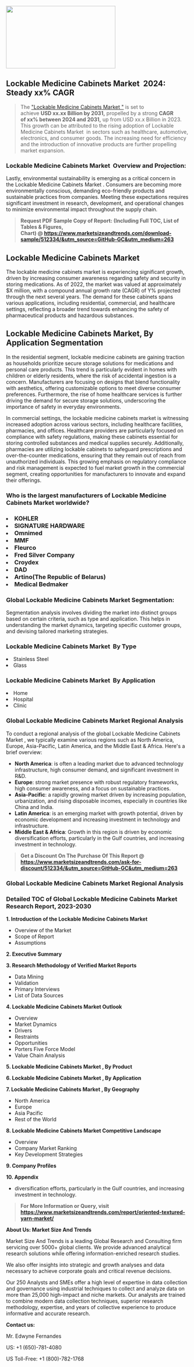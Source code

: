 <p><img class="alignnone size-medium wp-image-20088" src="https://ffe5etoiles.com/wp-content/uploads/2024/12/MST1-300x171.png" alt="" width="300" height="171" /></p><h2 id="ember46" class="ember-view reader-text-block__heading-2">Lockable Medicine Cabinets Market &nbsp;2024: Steady&nbsp;xx% CAGR</h2><blockquote id="ember47" class="ember-view reader-text-block__blockquote">The&nbsp;<a class="app-aware-link " href="https://www.marketsizeandtrends.com/download-sample/512334/&utm_source=GitHub-GC&utm_medium=263" target="_blank" data-test-app-aware-link="">"Lockable Medicine Cabinets Market "</a>&nbsp;is set to achieve&nbsp;<strong>USD&nbsp;xx.xx&nbsp;Billion by 2031,</strong>&nbsp;propelled by a strong&nbsp;<strong>CAGR of&nbsp;xx% between 2024 and 2031,</strong>&nbsp;up from USD xx.x Billion in 2023. This growth can be attributed to the rising adoption of&nbsp;Lockable Medicine Cabinets Market &nbsp;in sectors such as healthcare, automotive, electronics, and consumer goods. The increasing need for efficiency and the introduction of innovative products are further propelling market expansion.</blockquote><h3 id="ember48" class="ember-view reader-text-block__heading-3">Lockable Medicine Cabinets Market &nbsp;Overview and Projection:</h3><p id="ember49" class="ember-view reader-text-block__paragraph">Lastly, environmental sustainability is emerging as a critical concern in the&nbsp;Lockable Medicine Cabinets Market . Consumers are becoming more environmentally conscious, demanding eco-friendly products and sustainable practices from companies. Meeting these expectations requires significant investment in research, development, and operational changes to minimize environmental impact throughout the supply chain.</p><blockquote id="ember50" class="ember-view reader-text-block__blockquote"><strong>Request PDF Sample Copy of Report: (Including Full TOC, List of Tables &amp; Figures, Chart)&nbsp;@&nbsp;<strong><a href="https://www.marketsizeandtrends.com/download-sample/512334/&utm_source=GitHub-GC&utm_medium=263" target="_blank">https://www.marketsizeandtrends.com/download-sample/512334/&utm_source=GitHub-GC&utm_medium=263</a></strong></strong></blockquote><h3 class=""> <h2>Lockable Medicine Cabinets Market</h2><p>The lockable medicine cabinets market is experiencing significant growth, driven by increasing consumer awareness regarding safety and security in storing medications. As of 2022, the market was valued at approximately $X million, with a compound annual growth rate (CAGR) of Y% projected through the next several years. The demand for these cabinets spans various applications, including residential, commercial, and healthcare settings, reflecting a broader trend towards enhancing the safety of pharmaceutical products and hazardous substances.</p><h2>Lockable Medicine Cabinets Market, By Application Segmentation</h2><p>In the residential segment, lockable medicine cabinets are gaining traction as households prioritize secure storage solutions for medications and personal care products. This trend is particularly evident in homes with children or elderly residents, where the risk of accidental ingestion is a concern. Manufacturers are focusing on designs that blend functionality with aesthetics, offering customizable options to meet diverse consumer preferences. Furthermore, the rise of home healthcare services is further driving the demand for secure storage solutions, underscoring the importance of safety in everyday environments.</p><p>In commercial settings, the lockable medicine cabinets market is witnessing increased adoption across various sectors, including healthcare facilities, pharmacies, and offices. Healthcare providers are particularly focused on compliance with safety regulations, making these cabinets essential for storing controlled substances and medical supplies securely. Additionally, pharmacies are utilizing lockable cabinets to safeguard prescriptions and over-the-counter medications, ensuring that they remain out of reach from unauthorized individuals. This growing emphasis on regulatory compliance and risk management is expected to fuel market growth in the commercial segment, creating opportunities for manufacturers to innovate and expand their offerings.</p></h3><h3 id="" class="">Who is the largest manufacturers of&nbsp;Lockable Medicine Cabinets Market worldwide?</h3><h3 class=""></Li><Li>KOHLER</Li><Li> SIGNATURE HARDWARE</Li><Li> Omnimed</Li><Li> MMF</Li><Li> Fleurco</Li><Li> Fred Silver Company</Li><Li> Croydex</Li><Li> DAD</Li><Li> Artino(The Republic of Belarus)</Li><Li> Medical Bedmaker</h3><h3 id="ember53" class="ember-view reader-text-block__heading-3">Global&nbsp;Lockable Medicine Cabinets Market Segmentation:</h3><p id="ember54" class="ember-view reader-text-block__paragraph">Segmentation analysis involves dividing the market into distinct groups based on certain criteria, such as type and application. This helps in understanding the market dynamics, targeting specific customer groups, and devising tailored marketing strategies.</p><h3 id="" class="">Lockable Medicine Cabinets Market &nbsp;By Type</h3><p></Li><Li>Stainless Steel</Li><Li> Glass</p><h3 id="" class="">Lockable Medicine Cabinets Market &nbsp;By Application</h3><p class=""></Li><Li>Home</Li><Li> Hospital</Li><Li> Clinic</p><h3 id="ember62" class="ember-view reader-text-block__heading-3">Global Lockable Medicine Cabinets Market Regional Analysis</h3><p id="ember63" class="ember-view reader-text-block__paragraph">To conduct a regional analysis of the global Lockable Medicine Cabinets Market , we typically examine various regions such as North America, Europe, Asia-Pacific, Latin America, and the Middle East &amp; Africa. Here's a brief overview:</p><ul><li><strong>North America</strong>: is often a leading market due to advanced technology infrastructure, high consumer demand, and significant investment in R&amp;D.</li><li><strong>Europe</strong>: strong market presence with robust regulatory frameworks, high consumer awareness, and a focus on sustainable practices.</li><li><strong>Asia-Pacific</strong>: a rapidly growing market driven by increasing population, urbanization, and rising disposable incomes, especially in countries like China and India.</li><li><strong>Latin America</strong>: is an emerging market with growth potential, driven by economic development and increasing investment in technology and infrastructure.</li><li><strong>Middle East &amp; Africa</strong>: Growth in this region is driven by economic diversification efforts, particularly in the Gulf countries, and increasing investment in technology.</li></ul><blockquote id="ember61" class="ember-view reader-text-block__blockquote"><strong>Get a Discount On The Purchase Of This Report @ <strong><a href="https://html-cleaner.com/" target="">https://www.marketsizeandtrends.com/ask-for-discount/512334/&utm_source=GitHub-GC&utm_medium=263</a></strong></strong></blockquote><h3 id="ember62" class="ember-view reader-text-block__heading-3">Global Lockable Medicine Cabinets Market Regional Analysis</h3><h3 id="" class="">Detailed TOC of Global Lockable Medicine Cabinets Market Research Report, 2023-2030</h3><p id="" class=""><strong>1. Introduction of the Lockable Medicine Cabinets Market </strong></p><ul><li>Overview of the Market</li><li>Scope of Report</li><li>Assumptions</li></ul><p id="" class=""><strong>2. Executive Summary</strong></p><p id="" class=""><strong>3. Research Methodology of Verified Market Reports</strong></p><ul><li>Data Mining</li><li>Validation</li><li>Primary Interviews</li><li>List of Data Sources</li></ul><p id="" class=""><strong>4. Lockable Medicine Cabinets Market Outlook</strong></p><ul><li>Overview</li><li>Market Dynamics</li><li>Drivers</li><li>Restraints</li><li>Opportunities</li><li>Porters Five Force Model</li><li>Value Chain Analysis</li></ul><p id="" class=""><strong>5. Lockable Medicine Cabinets Market , By Product</strong></p><p id="" class=""><strong>6. Lockable Medicine Cabinets Market , By Application</strong></p><p id="" class=""><strong>7. Lockable Medicine Cabinets Market , By Geography</strong></p><ul><li>North America</li><li>Europe</li><li>Asia Pacific</li><li>Rest of the World</li></ul><p id="" class=""><strong>8. Lockable Medicine Cabinets Market Competitive Landscape</strong></p><ul><li>Overview</li><li>Company Market Ranking</li><li>Key Development Strategies</li></ul><p id="" class=""><strong>9. Company Profiles</strong></p><p id="" class=""><strong>10. Appendix</strong></p><ul><li>diversification efforts, particularly in the Gulf countries, and increasing investment in technology.</li></ul><blockquote id="ember65" class="ember-view reader-text-block__blockquote"><strong>For More Information or Query, visit <strong><strong><a href="https://html-cleaner.com/" target="">https://www.marketsizeandtrends.com/report/oriented-textured-yarn-market/</a></strong></strong></strong></blockquote><p id="" class=""><strong>About Us: Market Size And Trends</strong></p><p id="" class="">Market Size And Trends is a leading Global Research and Consulting firm servicing over 5000+ global clients. We provide advanced analytical research solutions while offering information-enriched research studies.</p><p id="" class="">We also offer insights into strategic and growth analyses and data necessary to achieve corporate goals and critical revenue decisions.</p><p id="" class="">Our 250 Analysts and SMEs offer a high level of expertise in data collection and governance using industrial techniques to collect and analyze data on more than 25,000 high-impact and niche markets. Our analysts are trained to combine modern data collection techniques, superior research methodology, expertise, and years of collective experience to produce informative and accurate research.</p><p id="" class=""><strong>Contact us:</strong></p><p id="" class="">Mr. Edwyne Fernandes</p><p id="" class="">US: +1 (650)-781-4080</p><p id="" class="">US Toll-Free: +1 (800)-782-1768</p>
